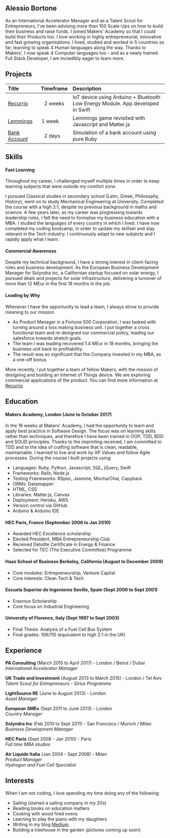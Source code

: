 ## Alessio Bortone

As an International Accelerator Manager and as a Talent Scout for Entrepreneurs, I've been advising more than 100 Scale-Ups on how to build their business and raise funds. 
I joined Makers' Academy so that I could build their Products too. 
I love working in highly entrepreneurial, innovative and fast growing organisations. I lived, studied and worked in 5 countries so far, learning to speak 4 Human languages along the way. Thanks to Makers', I now speak 4 Computer languages too - and as a newly trained Full Stack Developer, I am incredibly eager to learn more. 

## Projects 

|Title                                                                |Timeframe     |Description   |
|:------------------------------------------------------------------- |:-------------:|:------------- |
|[Recurrio](https://github.com/alessiobortone2/Recurrio3 "Recurrio") |2 weeks       |IoT device using Arduino + Bluetooth Low Energy Module. App developed in Swift              |
|[Lemmings](https://github.com/alessiobortone2/lemmings "Lemmings")   |1 week        |Lemmings game revisited with Javascript and Matter.js               |
|[Bank Account](https://github.com/alessiobortone2/tech_test_bank "Bank")|2 days      |Simulation of a bank account using pure Ruby              |



## Skills

#### Fast Learning 

Throughout my career, I challenged myself multiple times in order to keep learning subjects that were outside my comfort zone. 

I pursued Classical studies in secondary school (Latin, Greek, Philosophy, History), went on to study Mechanical Engineering at University. Completed the course with a high 2:1, despite no previous background in maths and science. A few years later, as my career was progressing towards leadership roles, I felt the need to formalise my business education with a MBA. I studied the languages of every country in which I lived. I have now completed my coding bootcamp, in order to update my skillset and stay relevant in the Tech industry. I continuously adapt to new subjects and I rapidly apply what I learn. 


#### Commercial Awareness

Despite my technical background, I have a strong interest in client-facing roles and business development. As the European Business Development Manager for Solyndra inc, a Californian startup focused on solar energy, I pursued deals and projects for solar infrastructure, delivering a turnover of more than 12 MEur in the first 18 months in the job. 


#### Leading by Why 

Whenever I have the opportunity to lead a team, I always strive to provide meaning to our mission. 

- As Product Manager in a Fortune 500 Corporation, I was tasked with turning around a loss making business unit. I put together a cross functional team and re-designed our commercial policy, leading our salesforce towards stretch goals. 
- The team I was leading recovered 1.4 MEur in 18 months, bringing the business unit back to profitability.
- The result was so significant that the Company invested in my MBA, as a one-off bonus

More recently, I put together a team of fellow Makers, with the mission of designing and building an Internet of Things device. We are exploring commercial applications of the product. You can find more information at [Recurrio](https://github.com/alessiobortone2/Recurrio3 "Recurrio")


## Education

#### Makers Academy, London (June to October 2017)

In the 16 weeks at Makers' Academy, I had the opportunity to learn and apply best practice in Software Design. The focus was on learning skills rather than techniques, and therefore I have been trained in OOP, TDD, BDD and SOLID principles. 
Thanks to the imprinting received, I am committed to TDD and to the idea of crafting software that is clean, readable, maintainable. I learned to live and work by XP Values and follow Agile processes. During the course I built projects using:

- Languages: Ruby, Python, Javascript, SQL, jQuery, Swift 
- Frameworks: Rails, Node.js 
- Testing Frameworks: RSpec, Jasmine, Mocha/Chai, Capybara
- ORMs: Datamapper 
- HTML, CSS
- Libraries: Matter.js, Canvas
- Deployment: Heroku, AWS
- Version control via GitHub
- Arduino & Arduino IDE


#### HEC Paris, France (September 2008 to Jan 2010)

- Awarded HEC Excellence scholarship
- Elected President, MBA Entrepreneurship Club
- Received Deloitte Certificate in Energy & Finance
- Selected for TEC (The Executive Committee) Programme

#### Haas School of Business Berkeley, California (August to December 2009)

- Core modules: Entrepreneurship, Venture Capital
- Core interests: Clean Tech & Tech

#### Escuela Superior de Ingenieros Seville, Spain (Sept 2000 to Sept 2001)

- Erasmus Scholarship
- Core focus on Industrial Engineering

#### University of Florence, Italy (Sept 1997 to Sept 2003)

- Final Thesis: Analysis of a Fuel Cell Bus System
- Final grades: 106/110 (equivalent to high 2:1 in the UK)


## Experience

**PA Consulting**  (March 2015 to April 2017) - London / Beirut / Dubai  
*International Accelerator Manager*  

**UK Trade and Investment**  (August 2013 to March 2015) - London / Tel Aviv   
*Talent Scout for Entrepreneurs - Sirius Programme*  

**LightSource RE**  (June to August 2013) - London  
*Asset Manager* 

**European SMEs**  (Sept 2011 to June 2013) - London  
*Country Manager* 

**Solyndra Inc** (Feb 2010 to Sept 2011) - San Francisco / Munich / Milan  
*Business Development Manager*

**HEC Paris** (Sept 2008 - Jan 2010) - Paris  
*Full time MBA studies*

**Air Liquide Italia** (Jan 2004 - Sept 2008) - Milan  
*Product Manager*  
*Hydrogen and Fuel Cell Specialist*


## Interests

When I am not coding, I love spending my time doing any of the following: 

- Sailing (started a sailing company in my 20s)
- Reading books on education matters
- Cooking with wood fired ovens 
- Learning to play the piano with my daughters 
- Writing in my blog [Medium](https://medium.com/@alessiobortone "Alessio's blog")
- Building a treehouse in the garden (pictures coming up soon)
